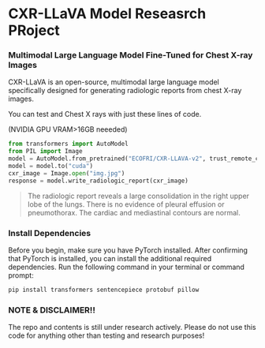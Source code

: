 
# CXR-LLaVA Model Reseasrch PRoject 
### Multimodal Large Language Model Fine-Tuned for Chest X-ray Images

CXR-LLaVA is an open-source, multimodal large language model specifically designed for generating radiologic reports from chest X-ray images.

You can test and Chest X rays with just these lines of code. 

(NVIDIA GPU VRAM>16GB neeeded)
```python
from transformers import AutoModel
from PIL import Image
model = AutoModel.from_pretrained("ECOFRI/CXR-LLAVA-v2", trust_remote_code=True)
model = model.to("cuda")
cxr_image = Image.open("img.jpg")
response = model.write_radiologic_report(cxr_image)
```
 > The radiologic report reveals a large consolidation in the right upper lobe of the lungs. There is no evidence of pleural effusion or pneumothorax. The cardiac and mediastinal contours are normal. 


### Install Dependencies
Before you begin, make sure you have PyTorch installed. After confirming that PyTorch is installed, you can install the additional required dependencies. Run the following command in your terminal or command prompt:
```python
pip install transformers sentencepiece protobuf pillow
```

### NOTE & DISCLAIMER!!
The repo and contents is still under research actively. Please do not use this code for anything other than testing and research purposes!

